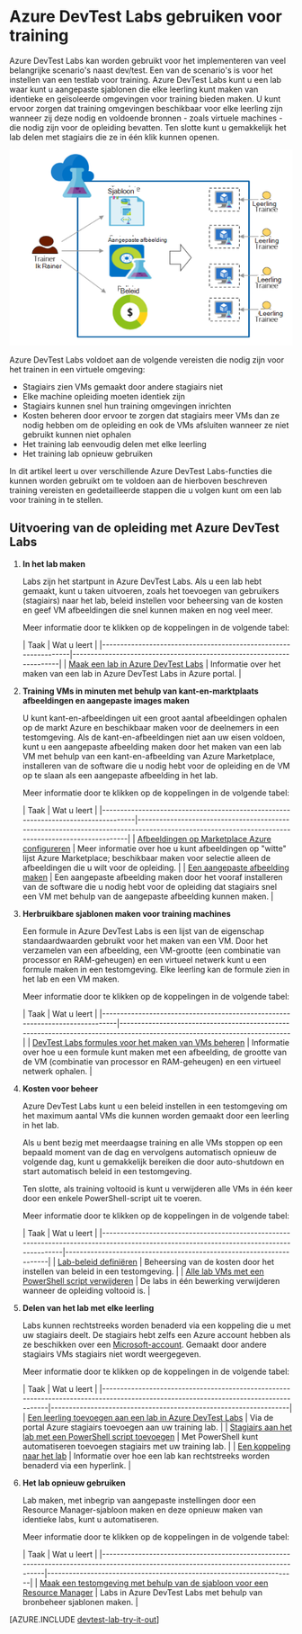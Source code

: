 <properties
    pageTitle="Azure DevTest Labs gebruiken voor opleiding | Microsoft Azure"
    description="Leren werken met Azure DevTest Labs voor training scenario's."
    services="devtest-lab,virtual-machines"
    documentationCenter="na"
    authors="steved0x"
    manager="douge"
    editor=""/>

<tags
    ms.service="devtest-lab"
    ms.workload="na"
    ms.tgt_pltfrm="na"
    ms.devlang="na"
    ms.topic="article"
    ms.date="09/12/2016"
    ms.author="sdanie"/>

# <a name="use-azure-devtest-labs-for-training"></a>Azure DevTest Labs gebruiken voor training

Azure DevTest Labs kan worden gebruikt voor het implementeren van veel belangrijke scenario's naast dev/test. Een van de scenario's is voor het instellen van een testlab voor training. Azure DevTest Labs kunt u een lab waar kunt u aangepaste sjablonen die elke leerling kunt maken van identieke en geïsoleerde omgevingen voor training bieden maken. U kunt ervoor zorgen dat training omgevingen beschikbaar voor elke leerling zijn wanneer zij deze nodig en voldoende bronnen - zoals virtuele machines - die nodig zijn voor de opleiding bevatten. Ten slotte kunt u gemakkelijk het lab delen met stagiairs die ze in één klik kunnen openen.   

![Gebruik DevTest Labs voor training](./media/devtest-lab-training-lab/devtest-lab-training.png)

Azure DevTest Labs voldoet aan de volgende vereisten die nodig zijn voor het trainen in een virtuele omgeving: 


-   Stagiairs zien VMs gemaakt door andere stagiairs niet
-   Elke machine opleiding moeten identiek zijn
-   Stagiairs kunnen snel hun training omgevingen inrichten
-   Kosten beheren door ervoor te zorgen dat stagiairs meer VMs dan ze nodig hebben om de opleiding en ook de VMs afsluiten wanneer ze niet gebruikt kunnen niet ophalen
-   Het training lab eenvoudig delen met elke leerling
-   Het training lab opnieuw gebruiken


In dit artikel leert u over verschillende Azure DevTest Labs-functies die kunnen worden gebruikt om te voldoen aan de hierboven beschreven training vereisten en gedetailleerde stappen die u volgen kunt om een lab voor training in te stellen.  


## <a name="implementing-training-with-azure-devtest-labs"></a>Uitvoering van de opleiding met Azure DevTest Labs

1. **In het lab maken** 

    Labs zijn het startpunt in Azure DevTest Labs. Als u een lab hebt gemaakt, kunt u taken uitvoeren, zoals het toevoegen van gebruikers (stagiairs) naar het lab, beleid instellen voor beheersing van de kosten en geef VM afbeeldingen die snel kunnen maken en nog veel meer.   

    Meer informatie door te klikken op de koppelingen in de volgende tabel:

  	| Taak                                                            | Wat u leert                                                    |
|-----------------------------------------------------------------|----------------------------------------------------------------------|
| [Maak een lab in Azure DevTest Labs](devtest-lab-create-lab.md) | Informatie over het maken van een lab in Azure DevTest Labs in Azure portal. |

2. **Training VMs in minuten met behulp van kant-en-marktplaats afbeeldingen en aangepaste images maken** 
    
    U kunt kant-en-afbeeldingen uit een groot aantal afbeeldingen ophalen op de markt Azure en beschikbaar maken voor de deelnemers in een testomgeving. Als de kant-en-afbeeldingen niet aan uw eisen voldoen, kunt u een aangepaste afbeelding maken door het maken van een lab VM met behulp van een kant-en-afbeelding van Azure Marketplace, installeren van de software die u nodig hebt voor de opleiding en de VM op te slaan als een aangepaste afbeelding in het lab. 

    Meer informatie door te klikken op de koppelingen in de volgende tabel:

  	| Taak                                                                              | Wat u leert                                                                                                                                  |
|-----------------------------------------------------------------------------------|-------------------------------------------------------------------------------------------------------------------------------------------------|
| [Afbeeldingen op Marketplace Azure configureren](devtest-lab-configure-marketplace-images.md) | Meer informatie over hoe u kunt afbeeldingen op "witte" lijst Azure Marketplace; beschikbaar maken voor selectie alleen de afbeeldingen die u wilt voor de opleiding.                 |
| [Een aangepaste afbeelding maken](devtest-lab-create-template.md)                           | Een aangepaste afbeelding maken door het vooraf installeren van de software die u nodig hebt voor de opleiding dat stagiairs snel een VM met behulp van de aangepaste afbeelding kunnen maken. |

3. **Herbruikbare sjablonen maken voor training machines** 

    Een formule in Azure DevTest Labs is een lijst van de eigenschap standaardwaarden gebruikt voor het maken van een VM. Door het verzamelen van een afbeelding, een VM-grootte (een combinatie van processor en RAM-geheugen) en een virtueel netwerk kunt u een formule maken in een testomgeving. Elke leerling kan de formule zien in het lab en een VM maken. 

    Meer informatie door te klikken op de koppelingen in de volgende tabel:

  	| Taak                                                                         | Wat u leert                                                                                                          |
|------------------------------------------------------------------------------|-------------------------------------------------------------------------------------------------------------------------|
| [DevTest Labs formules voor het maken van VMs beheren](devtest-lab-manage-formulas.md) | Informatie over hoe u een formule kunt maken met een afbeelding, de grootte van de VM (combinatie van processor en RAM-geheugen) en een virtueel netwerk ophalen. |

4. **Kosten voor beheer**

    Azure DevTest Labs kunt u een beleid instellen in een testomgeving om het maximum aantal VMs die kunnen worden gemaakt door een leerling in het lab. 

    Als u bent bezig met meerdaagse training en alle VMs stoppen op een bepaald moment van de dag en vervolgens automatisch opnieuw de volgende dag, kunt u gemakkelijk bereiken die door auto-shutdown en start automatisch beleid in een testomgeving. 

    Ten slotte, als training voltooid is kunt u verwijderen alle VMs in één keer door een enkele PowerShell-script uit te voeren. 

    Meer informatie door te klikken op de koppelingen in de volgende tabel:

  	| Taak                                                                                                                                    | Wat u leert                                                      |
|-----------------------------------------------------------------------------------------------------------------------------------------|---------------------------------------------------------------------|
| [Lab-beleid definiëren](devtest-lab-set-lab-policy.md)                                                                                    | Beheersing van de kosten door het instellen van beleid in een testomgeving.                       |
| [Alle lab VMs met een PowerShell script verwijderen](devtest-lab-faq.md#how-can-i-automate-the-process-of-deleting-all-the-vms-in-my-lab) | De labs in één bewerking verwijderen wanneer de opleiding voltooid is. |

5. **Delen van het lab met elke leerling**

    Labs kunnen rechtstreeks worden benaderd via een koppeling die u met uw stagiairs deelt. De stagiairs hebt zelfs een Azure account hebben als ze beschikken over een [Microsoft-account](devtest-lab-faq.md#what-is-a-microsoft-account). Gemaakt door andere stagiairs VMs stagiairs niet wordt weergegeven.  

    Meer informatie door te klikken op de koppelingen in de volgende tabel:

  	| Taak                                                                                                                                | Wat u leert                                                   |
|-------------------------------------------------------------------------------------------------------------------------------------|------------------------------------------------------------------|
| [Een leerling toevoegen aan een lab in Azure DevTest Labs](devtest-lab-add-devtest-user.md)                                                     | Via de portal Azure stagiairs toevoegen aan uw training lab.       |
| [Stagiairs aan het lab met een PowerShell script toevoegen](devtest-lab-add-devtest-user.md#add-an-external-user-to-a-lab-using-powershell) | Met PowerShell kunt automatiseren toevoegen stagiairs met uw training lab. |
| [Een koppeling naar het lab](devtest-lab-faq.md#how-do-i-share-a-direct-link-to-my-lab)                                                  | Informatie over hoe een lab kan rechtstreeks worden benaderd via een hyperlink.        |

6. **Het lab opnieuw gebruiken** 

    Lab maken, met inbegrip van aangepaste instellingen door een Resource Manager-sjabloon maken en deze opnieuw maken van identieke labs, kunt u automatiseren. 

    Meer informatie door te klikken op de koppelingen in de volgende tabel:

  	| Taak                                                                                                                               | Wat u leert                                                      |
|------------------------------------------------------------------------------------------------------------------------------------|---------------------------------------------------------------------|
| [Maak een testomgeving met behulp van de sjabloon voor een Resource Manager](devtest-lab-faq.md#how-do-i-create-a-lab-from-an-azure-resource-manager-template) | Labs in Azure DevTest Labs met behulp van bronbeheer sjablonen maken. |

[AZURE.INCLUDE [devtest-lab-try-it-out](../../includes/devtest-lab-try-it-out.md)]  

